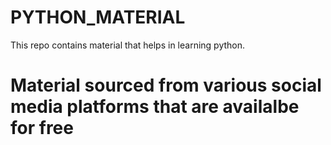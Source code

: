 # PYTHON_MATERIAL
This repo contains material that helps in learning python.

# Material sourced from various social media platforms that are availalbe for free
